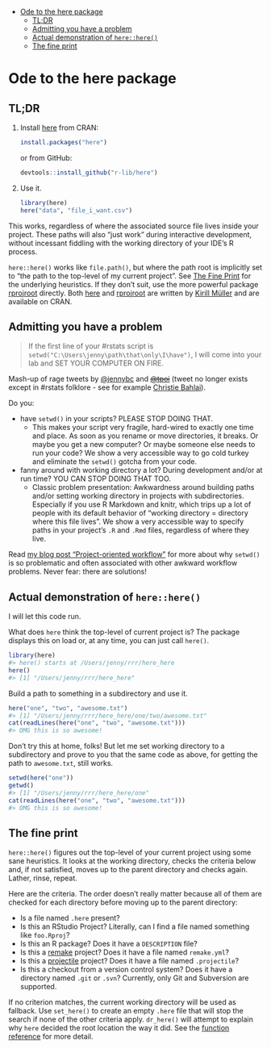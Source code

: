
  - [Ode to the here package](#ode-to-the-here-package)
      - [TL;DR](#tldr)
      - [Admitting you have a problem](#admitting-you-have-a-problem)
      - [Actual demonstration of
        `here::here()`](#actual-demonstration-of-herehere)
      - [The fine print](#the-fine-print)

<!-- README.md is generated from README.Rmd. Please edit that file -->

# Ode to the here package

## TL;DR

1.  Install [here](https://github.com/r-lib/here) from CRAN:
    
    ``` r
    install.packages("here")
    ```
    
    or from GitHub:
    
    ``` r
    devtools::install_github("r-lib/here")
    ```

2.  Use it.
    
    ``` r
    library(here)
    here("data", "file_i_want.csv")
    ```

This works, regardless of where the associated source file lives inside
your project. These paths will also “just work” during interactive
development, without incessant fiddling with the working directory of
your IDE’s R process.

`here::here()` works like `file.path()`, but where the path root is
implicitly set to “the path to the top-level of my current project”. See
[The Fine Print](#the-fine-print) for the underlying heuristics. If they
don’t suit, use the more powerful package
[rprojroot](https://devhub.io/repos/krlmlr-rprojroot) directly. Both
[here](https://github.com/r-lib/here) and
[rprojroot](https://devhub.io/repos/krlmlr-rprojroot) are written by
[Kirill Müller](https://github.com/krlmlr) and are available on CRAN.

## Admitting you have a problem

> If the first line of your \#rstats script is
> `setwd("C:\Users\jenny\path\that\only\I\have")`, I will come into your
> lab and SET YOUR COMPUTER ON FIRE.

Mash-up of rage tweets by
[@jennybc](https://twitter.com/JennyBryan/status/673240213313851393) and
~~[@tpoi](https://twitter.com/tpoi/status/720340395901648897)~~ (tweet
no longer exists except in \#rstats folklore - see for example [Christie
Bahlai](https://twitter.com/cbahlai/status/943537010769309696)).

Do you:

  - have `setwd()` in your scripts? PLEASE STOP DOING THAT.
      - This makes your script very fragile, hard-wired to exactly one
        time and place. As soon as you rename or move directories, it
        breaks. Or maybe you get a new computer? Or maybe someone else
        needs to run your code? We show a very accessible way to go cold
        turkey and eliminate the `setwd()` gotcha from your code.
  - fanny around with working directory a lot? During development and/or
    at run time? YOU CAN STOP DOING THAT TOO.
      - Classic problem presentation: Awkwardness around building paths
        and/or setting working directory in projects with
        subdirectories. Especially if you use R Markdown and knitr,
        which trips up a lot of people with its default behavior of
        “working directory = directory where this file lives”. We show
        a very accessible way to specify paths in your project’s `.R`
        and `.Rmd` files, regardless of where they live.

Read [my blog post “Project-oriented
workflow”](https://www.tidyverse.org/articles/2017/12/workflow-vs-script/)
for more about why `setwd()` is so problematic and often associated with
other awkward workflow problems. Never fear: there are solutions\!

## Actual demonstration of `here::here()`

I will let this code run.

What does `here` think the top-level of current project is? The package
displays this on load or, at any time, you can just call `here()`.

``` r
library(here)
#> here() starts at /Users/jenny/rrr/here_here
here()
#> [1] "/Users/jenny/rrr/here_here"
```

Build a path to something in a subdirectory and use it.

``` r
here("one", "two", "awesome.txt")
#> [1] "/Users/jenny/rrr/here_here/one/two/awesome.txt"
cat(readLines(here("one", "two", "awesome.txt")))
#> OMG this is so awesome!
```

Don’t try this at home, folks\! But let me set working directory to a
subdirectory and prove to you that the same code as above, for getting
the path to `awesome.txt`, still works.

``` r
setwd(here("one"))
getwd()
#> [1] "/Users/jenny/rrr/here_here/one"
cat(readLines(here("one", "two", "awesome.txt")))
#> OMG this is so awesome!
```

## The fine print

`here::here()` figures out the top-level of your current project using
some sane heuristics. It looks at the working directory, checks the
criteria below and, if not satisfied, moves up to the parent directory
and checks again. Lather, rinse, repeat.

Here are the criteria. The order doesn’t really matter because all of
them are checked for each directory before moving up to the parent
directory:

  - Is a file named `.here` present?
  - Is this an RStudio Project? Literally, can I find a file named
    something like `foo.Rproj`?
  - Is this an R package? Does it have a `DESCRIPTION` file?
  - Is this a [remake](https://github.com/richfitz/remake#readme)
    project? Does it have a file named `remake.yml`?
  - Is this a [projectile](https://projectile.readthedocs.io/en/latest/)
    project? Does it have a file named `.projectile`?
  - Is this a checkout from a version control system? Does it have a
    directory named `.git` or `.svn`? Currently, only Git and Subversion
    are supported.

If no criterion matches, the current working directory will be used as
fallback. Use `set_here()` to create an empty `.here` file that will
stop the search if none of the other criteria apply. `dr_here()` will
attempt to explain why `here` decided the root location the way it did.
See the [function reference](https://here.r-lib.org/reference/here.html)
for more detail.
